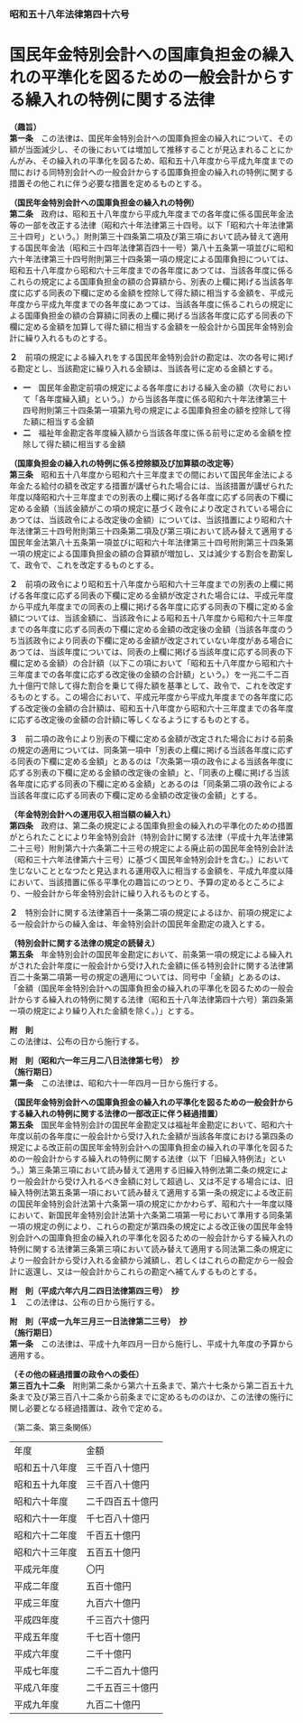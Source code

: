 ### 昭和五十八年法律第四十六号  
# 国民年金特別会計への国庫負担金の繰入れの平準化を図るための一般会計からする繰入れの特例に関する法律  
  
**（趣旨）**  
**第一条**　この法律は、国民年金特別会計への国庫負担金の繰入れについて、その額が当面減少し、その後においては増加して推移することが見込まれることにかんがみ、その繰入れの平準化を図るため、昭和五十八年度から平成九年度までの間における同特別会計への一般会計からする国庫負担金の繰入れの特例に関する措置その他これに伴う必要な措置を定めるものとする。  
  
**（国民年金特別会計への国庫負担金の繰入れの特例）**  
**第二条**　政府は、昭和五十八年度から平成九年度までの各年度に係る国民年金法等の一部を改正する法律（昭和六十年法律第三十四号。以下「昭和六十年法律第三十四号」という。）附則第三十四条第二項及び第三項において読み替えて適用する国民年金法（昭和三十四年法律第百四十一号）第八十五条第一項並びに昭和六十年法律第三十四号附則第三十四条第一項の規定による国庫負担については、昭和五十八年度から昭和六十三年度までの各年度にあつては、当該各年度に係るこれらの規定による国庫負担金の額の合算額から、別表の上欄に掲げる当該各年度に応ずる同表の下欄に定める金額を控除して得た額に相当する金額を、平成元年度から平成九年度までの各年度にあつては、当該各年度に係るこれらの規定による国庫負担金の額の合算額に同表の上欄に掲げる当該各年度に応ずる同表の下欄に定める金額を加算して得た額に相当する金額を一般会計から国民年金特別会計に繰り入れるものとする。  
  
**２**　前項の規定による繰入れをする国民年金特別会計の勘定は、次の各号に掲げる勘定とし、当該勘定に繰り入れる金額は、当該各号に定める金額とする。  
* **一**　国民年金勘定前項の規定による各年度における繰入金の額（次号において「各年度繰入額」という。）から当該各年度に係る昭和六十年法律第三十四号附則第三十四条第一項第九号の規定による国庫負担金の額を控除して得た額に相当する金額  
* **二**　福祉年金勘定各年度繰入額から当該各年度に係る前号に定める金額を控除して得た額に相当する金額  
  
**（国庫負担金の繰入れの特例に係る控除額及び加算額の改定等）**  
**第三条**　昭和五十八年度から昭和六十三年度までの間において国民年金法による年金たる給付の額を改定する措置が講ぜられた場合には、当該措置が講ぜられた年度以降昭和六十三年度までの別表の上欄に掲げる各年度に応ずる同表の下欄に定める金額（当該金額がこの項の規定に基づく政令により改定されている場合にあつては、当該政令による改定後の金額）については、当該措置により昭和六十年法律第三十四号附則第三十四条第二項及び第三項において読み替えて適用する国民年金法第八十五条第一項並びに昭和六十年法律第三十四号附則第三十四条第一項の規定による国庫負担金の額の合算額が増加し、又は減少する割合を勘案して、政令で、これを改定するものとする。  
  
**２**　前項の政令により昭和五十八年度から昭和六十三年度までの別表の上欄に掲げる各年度に応ずる同表の下欄に定める金額が改定された場合には、平成元年度から平成九年度までの同表の上欄に掲げる各年度に応ずる同表の下欄に定める金額については、当該金額に、当該政令による昭和五十八年度から昭和六十三年度までの各年度に応ずる同表の下欄に定める金額の改定後の金額（当該各年度のうち当該政令により同表の下欄に定める金額が改定されていない年度がある場合にあつては、当該年度については、同表の上欄に掲げる当該年度に応ずる同表の下欄に定める金額）の合計額（以下この項において「昭和五十八年度から昭和六十三年度までの各年度に応ずる改定後の金額の合計額」という。）を一兆二千二百九十億円で除して得た割合を乗じて得た額を基準として、政令で、これを改定するものとする。この場合において、平成元年度から平成九年度までの各年度に応ずる改定後の金額の合計額は、昭和五十八年度から昭和六十三年度までの各年度に応ずる改定後の金額の合計額に等しくなるようにするものとする。  
  
**３**　前二項の政令により別表の下欄に定める金額が改定された場合における前条の規定の適用については、同条第一項中「別表の上欄に掲げる当該各年度に応ずる同表の下欄に定める金額」とあるのは「次条第一項の政令による当該各年度に応ずる別表の下欄に定める金額の改定後の金額」と、「同表の上欄に掲げる当該各年度に応ずる同表の下欄に定める金額」とあるのは「同条第二項の政令による当該各年度に応ずる同表の下欄に定める金額の改定後の金額」とする。  
  
**（年金特別会計への運用収入相当額の繰入れ）**  
**第四条**　政府は、第二条の規定による国庫負担金の繰入れの平準化のための措置がとられたことにより年金特別会計（特別会計に関する法律（平成十九年法律第二十三号）附則第六十六条第二十三号の規定による廃止前の国民年金特別会計法（昭和三十六年法律第六十三号）に基づく国民年金特別会計を含む。）において生じないこととなつたと見込まれる運用収入に相当する金額を、平成九年度以降において、当該措置に係る平準化の趣旨にのつとり、予算の定めるところにより、一般会計から年金特別会計に繰り入れるものとする。  
  
**２**　特別会計に関する法律第百十一条第二項の規定によるほか、前項の規定による一般会計からの繰入金は、年金特別会計の国民年金勘定の歳入とする。  
  
**（特別会計に関する法律の規定の読替え）**  
**第五条**　年金特別会計の国民年金勘定において、前条第一項の規定による繰入れがされた会計年度に一般会計から受け入れた金額に係る特別会計に関する法律第百二十条第二項第一号の規定の適用については、同号中「金額」とあるのは、「金額（国民年金特別会計への国庫負担金の繰入れの平準化を図るための一般会計からする繰入れの特例に関する法律（昭和五十八年法律第四十六号）第四条第一項の規定により繰り入れた金額を除く。）」とする。  
  
**附　則**  
この法律は、公布の日から施行する。  
  
**附　則（昭和六一年三月二八日法律第七号）　抄**  
**（施行期日）**  
**第一条**　この法律は、昭和六十一年四月一日から施行する。  
  
**（国民年金特別会計への国庫負担金の繰入れの平準化を図るための一般会計からする繰入れの特例に関する法律の一部改正に伴う経過措置）**  
**第五条**　国民年金特別会計の国民年金勘定又は福祉年金勘定において、昭和六十年度以前の各年度に一般会計から受け入れた金額が当該各年度における第四条の規定による改正前の国民年金特別会計への国庫負担金の繰入れの平準化を図るための一般会計からする繰入れの特例に関する法律（以下「旧繰入特例法」という。）第三条第三項において読み替えて適用する旧繰入特例法第二条の規定により一般会計から受け入れるべき金額に対して超過し、又は不足する場合には、旧繰入特例法第五条第一項において読み替えて適用する第一条の規定による改正前の国民年金特別会計法第十六条第一項の規定にかかわらず、昭和六十一年度以降において、新国民年金特別会計法第十六条第二項第一号において準用する同条第一項の規定の例により、これらの勘定が第四条の規定による改正後の国民年金特別会計への国庫負担金の繰入れの平準化を図るための一般会計からする繰入れの特例に関する法律第三条第三項において読み替えて適用する同法第二条の規定により一般会計から受け入れる金額から減額し、若しくはこれらの勘定から一般会計に返還し、又は一般会計からこれらの勘定へ補てんするものとする。  
  
**附　則（平成六年六月二四日法律第四三号）　抄**  
**１**　この法律は、公布の日から施行する。  
  
**附　則（平成一九年三月三一日法律第二三号）　抄**  
**（施行期日）**  
**第一条**　この法律は、平成十九年四月一日から施行し、平成十九年度の予算から適用する。  
  
**（その他の経過措置の政令への委任）**  
**第三百九十二条**　附則第二条から第六十五条まで、第六十七条から第二百五十九条まで及び第三百八十二条から前条までに定めるもののほか、この法律の施行に関し必要となる経過措置は、政令で定める。  
  
（第二条、第三条関係）  

|||  
| --- | --- |  
|年度|金額|  
|昭和五十八年度|三千百八十億円|  
|昭和五十九年度|三千百八十億円|  
|昭和六十年度|二千四百五十億円|  
|昭和六十一年度|千七百八十億円|  
|昭和六十二年度|千百五十億円|  
|昭和六十三年度|五百五十億円|  
|平成元年度|〇円|  
|平成二年度|五百十億円|  
|平成三年度|九百六十億円|  
|平成四年度|千三百六十億円|  
|平成五年度|千七百十億円|  
|平成六年度|二千十億円|  
|平成七年度|二千二百九十億円|  
|平成八年度|二千五百三十億円|  
|平成九年度|九百二十億円|  
  
